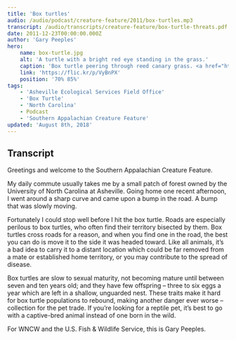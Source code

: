 ```yaml
---
title: 'Box turtles'
audio: /audio/podcast/creature-feature/2011/box-turtles.mp3
transcript: /audio/transcripts/creature-feature/box-turtle-threats.pdf
date: 2011-12-23T00:00:00.000Z
author: 'Gary Peeples'
hero:
    name: box-turtle.jpg
    alt: 'A turtle with a bright red eye standing in the grass.'
    caption: 'Box turtle peering through reed canary grass. <a href="https://flic.kr/p/VyBnPX">Photo</a> by Gary Peeples, USFWS.'
    link: 'https://flic.kr/p/VyBnPX'
    position: '70% 85%'
tags:
    - 'Asheville Ecological Services Field Office'
    - 'Box Turtle'
    - 'North Carolina'
    - Podcast
    - 'Southern Appalachian Creature Feature'
updated: 'August 8th, 2018'
---
```


## Transcript

Greetings and welcome to the Southern Appalachian Creature Feature.

My daily commute usually takes me by a small patch of forest owned by the University of North Carolina at Asheville. Going home one recent afternoon, I went around a sharp curve and came upon a bump in the road. A bump that was slowly moving.

Fortunately I could stop well before I hit the box turtle. Roads are especially perilous to box turtles, who often find their territory bisected by them. Box turtles cross roads for a reason, and when you find one in the road, the best you can do is move it to the side it was headed toward. Like all animals, it’s a bad idea to carry it to a distant location which could be far removed from a mate or established home territory, or you may contribute to the spread of disease.

Box turtles are slow to sexual maturity, not becoming mature until between seven and ten years old; and they have few offspring – three to six eggs a year which are left in a shallow, unguarded nest. These traits make it hard for box turtle populations to rebound, making another danger ever worse – collection for the pet trade. If you’re looking for a reptile pet, it’s best to go with a captive-bred animal instead of one born in the wild.

For WNCW and the U.S. Fish & Wildlife Service, this is Gary Peeples.